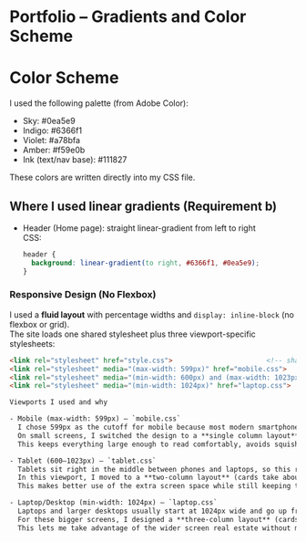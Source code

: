 # Portfolio – Gradients and Color Scheme

# Color Scheme 
I used the following palette (from Adobe Color):
- Sky: #0ea5e9
- Indigo: #6366f1
- Violet: #a78bfa
- Amber: #f59e0b
- Ink (text/nav base): #111827

These colors are written directly into my CSS file.

## Where I used linear gradients (Requirement b)
- Header (Home page): straight linear-gradient from left to right  
  CSS: 
  ```css
  header {
    background: linear-gradient(to right, #6366f1, #0ea5e9);
  }

### Responsive Design (No Flexbox)
I used a **fluid layout** with percentage widths and `display: inline-block` (no flexbox or grid).  
The site loads one shared stylesheet plus three viewport-specific stylesheets:

```html
<link rel="stylesheet" href="style.css">                       <!-- shared -->
<link rel="stylesheet" media="(max-width: 599px)" href="mobile.css">
<link rel="stylesheet" media="(min-width: 600px) and (max-width: 1023px)" href="tablet.css">
<link rel="stylesheet" media="(min-width: 1024px)" href="laptop.css">

Viewports I used and why 

- Mobile (max-width: 599px) — `mobile.css`
  I chose 599px as the cutoff for mobile because most modern smartphones fit under this width.  
  On small screens, I switched the design to a **single column layout** (project cards stretch to about 98% of the screen).  
  This keeps everything large enough to read comfortably, avoids squishing content together, and prevents the need for annoying horizontal scrolling.

- Tablet (600–1023px) — `tablet.css`
  Tablets sit right in the middle between phones and laptops, so this range made sense for them.  
  In this viewport, I moved to a **two-column layout** (cards take about 48% width each).  
  This makes better use of the extra screen space while still keeping text lines at a readable length so users don’t have to scan too far across the screen.

- Laptop/Desktop (min-width: 1024px) — `laptop.css`
  Laptops and larger desktops usually start at 1024px wide and go up from there.  
  For these bigger screens, I designed a **three-column layout** (cards are around 31% wide each).  
  This lets me take advantage of the wider screen real estate without making paragraphs stretch too wide, which helps keep the reading experience comfortable.







